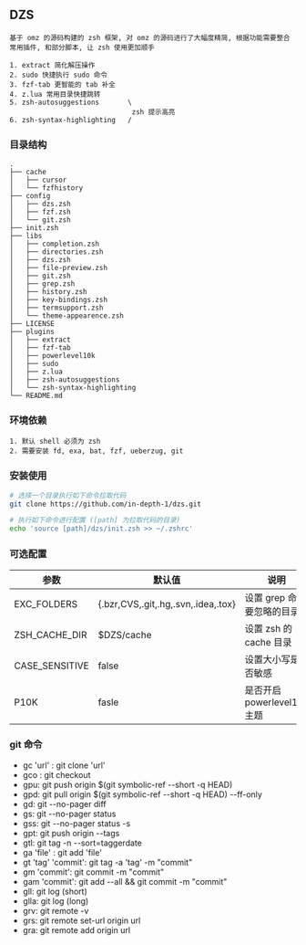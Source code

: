 ## DZS

```
基于 omz 的源码构建的 zsh 框架, 对 omz 的源码进行了大幅度精简, 根据功能需要整合常用插件, 和部分脚本, 让 zsh 使用更加顺手

1. extract 简化解压操作
2. sudo 快捷执行 sudo 命令
3. fzf-tab 更智能的 tab 补全
4. z.lua 常用目录快捷跳转
5. zsh-autosuggestions       \
                              zsh 提示高亮
6. zsh-syntax-highlighting   /
```

### 目录结构

```
.
├── cache
│   ├── cursor
│   └── fzfhistory
├── config
│   ├── dzs.zsh
│   ├── fzf.zsh
│   └── git.zsh
├── init.zsh
├── libs
│   ├── completion.zsh
│   ├── directories.zsh
│   ├── dzs.zsh
│   ├── file-preview.zsh
│   ├── git.zsh
│   ├── grep.zsh
│   ├── history.zsh
│   ├── key-bindings.zsh
│   ├── termsupport.zsh
│   └── theme-appearence.zsh
├── LICENSE
├── plugins
│   ├── extract
│   ├── fzf-tab
│   ├── powerlevel10k
│   ├── sudo
│   ├── z.lua
│   ├── zsh-autosuggestions
│   └── zsh-syntax-highlighting
└── README.md
```

### 环境依赖

```
1. 默认 shell 必须为 zsh
2. 需要安装 fd, exa, bat, fzf, ueberzug, git
```

### 安装使用

```zsh
# 选择一个目录执行如下命令拉取代码
git clone https://github.com/in-depth-1/dzs.git

# 执行如下命令进行配置 ([path] 为拉取代码的目录)
echo 'source [path]/dzs/init.zsh >> ~/.zshrc'
```

### 可选配置

| 参数           | 默认值                              | 说明                        |
| -------------- | ----------------------------------- | --------------------------- |
| EXC_FOLDERS    | {.bzr,CVS,.git,.hg,.svn,.idea,.tox} | 设置 grep 命令要忽略的目录  |
| ZSH_CACHE_DIR  | $DZS/cache                          | 设置 zsh 的 cache 目录      |
| CASE_SENSITIVE | false                               | 设置大小写是否敏感          |
| P10K           | fasle                               | 是否开启 powerlevel10k 主题 |

### git 命令

<!-- ``` -->

- gc 'url' : git clone 'url'
- gco : git checkout
- gpu: git push origin $(git symbolic-ref --short -q HEAD)
- gpd: git pull origin $(git symbolic-ref --short -q HEAD) --ff-only
- gd: git --no-pager diff
- gs: git --no-pager status
- gss: git --no-pager status -s
- gpt: git push origin --tags
- gtl: git tag -n --sort=taggerdate
- ga 'file' : git add 'file'
- gt 'tag' 'commit': git tag -a 'tag' -m "commit"
- gm 'commit': git commit -m "commit"
- gam 'commit': git add --all && git commit -m "commit"
- gll: git log (short)
- glla: git log (long)
- grv: git remote -v
- grs: git remote set-url origin url
- gra: git remote add origin url
<!-- ``` -->
